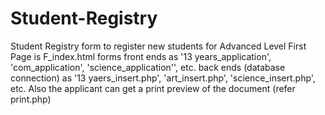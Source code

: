 # Student-Registry
Student Registry form to register new students for Advanced Level 
First Page is F_index.html
forms front ends as '13 years_application', 'com_application', 'science_application'', etc.
back ends (database connection) as '13 yaers_insert.php', 'art_insert.php', 'science_insert.php', etc.
Also the applicant can get a print preview of the document (refer print.php)
